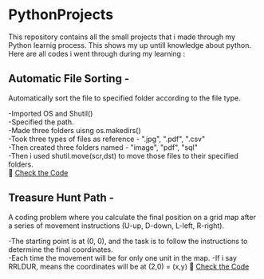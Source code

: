 # PythonProjects
This repository contains all the small projects that i made through my Python learnig process. This shows my up untill knowledge about python.
Here are all codes i went through during my learning :
## Automatic File Sorting -
Automatically sort the file to specified folder according to the file type.  

-Imported OS and Shutil()  
-Specified the path.  
-Made three folders uisng os.makedirs()  
-Took three types of files as reference - ".jpg", ".pdf", ".csv"  
-Then created three folders named - "image", "pdf", "sql"  
-Then i used shutil.move(scr,dst) to move those files to their specified folders.  
🔗 [Check the Code](./AutomaticFileSorting.py)
## Treasure Hunt Path -
A coding problem where you calculate the final position on a grid map after a series of movement instructions (U-up, D-down, L-left, R-right).  
  
-The starting point is at (0, 0), and the task is to follow the instructions to determine the final coordinates.  
-Each time the movement will be for only one unit in the map.
-If i say RRLDUR, means the coordinates will be at (2,0) = (x,y)
🔗 [Check the Code](./TreasureHunt.py.py)

  
